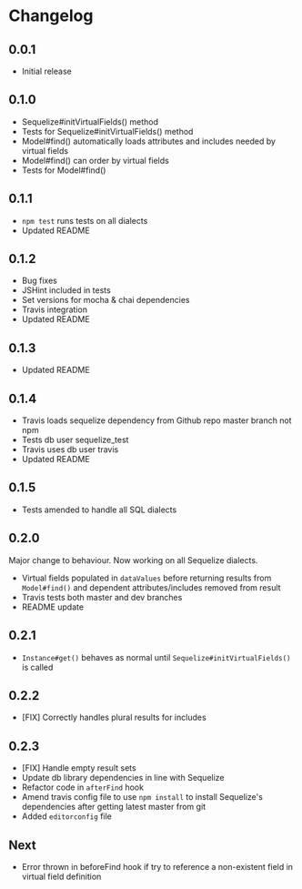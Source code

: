 # Changelog

## 0.0.1

* Initial release

## 0.1.0

* Sequelize#initVirtualFields() method
* Tests for Sequelize#initVirtualFields() method
* Model#find() automatically loads attributes and includes needed by virtual fields
* Model#find() can order by virtual fields
* Tests for Model#find()

## 0.1.1

* `npm test` runs tests on all dialects
* Updated README

## 0.1.2

* Bug fixes
* JSHint included in tests
* Set versions for mocha & chai dependencies
* Travis integration
* Updated README

## 0.1.3

* Updated README

## 0.1.4

* Travis loads sequelize dependency from Github repo master branch not npm
* Tests db user sequelize_test
* Travis uses db user travis
* Updated README

## 0.1.5

* Tests amended to handle all SQL dialects

## 0.2.0

Major change to behaviour.
Now working on all Sequelize dialects.

* Virtual fields populated in `dataValues` before returning results from `Model#find()` and dependent attributes/includes removed from result
* Travis tests both master and dev branches
* README update

## 0.2.1

* `Instance#get()` behaves as normal until `Sequelize#initVirtualFields()` is called

## 0.2.2

* [FIX] Correctly handles plural results for includes

## 0.2.3

* [FIX] Handle empty result sets
* Update db library dependencies in line with Sequelize
* Refactor code in `afterFind` hook
* Amend travis config file to use `npm install` to install Sequelize's dependencies after getting latest master from git
* Added `editorconfig` file

## Next

* Error thrown in beforeFind hook if try to reference a non-existent field in virtual field definition
